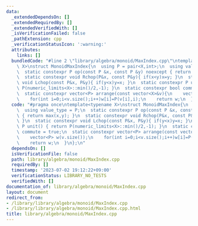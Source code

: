 ```yaml
---
data:
  _extendedDependsOn: []
  _extendedRequiredBy: []
  _extendedVerifiedWith: []
  _isVerificationFailed: false
  _pathExtension: cpp
  _verificationStatusIcon: ':warning:'
  attributes:
    links: []
  bundledCode: "#line 2 \"library/algebra/monoid/MaxIndex.cpp\"\ntemplate<typename\
    \ X>\nstruct MonoidMaxIndex{\n  using P = pair<X,int>;\n  using value_type = P;\n\
    \  static constexpr P op(const P &x, const P &y) noexcept { return max(x,y); }\n\
    \  static constexpr void Rchop(P&x, const P&y){ if(x<y)x=y; }\n  static constexpr\
    \ void Lchop(const P&x, P&y){ if(y<x)y=x; }\n  static constexpr P unit() { return\
    \ P(numeric_limits<X>::min()/2,-1); }\n  static constexpr bool commute = true;\n\
    \  static constexpr vector<P> arrange(const vector<X>&v){\n    vector<P> w(v.size());\n\
    \    for(int i=0;i<v.size();i++)w[i]=P(v[i],i);\n    return w;\n  }\n};\n"
  code: "#pragma once\ntemplate<typename X>\nstruct MonoidMaxIndex{\n  using P = pair<X,int>;\n\
    \  using value_type = P;\n  static constexpr P op(const P &x, const P &y) noexcept\
    \ { return max(x,y); }\n  static constexpr void Rchop(P&x, const P&y){ if(x<y)x=y;\
    \ }\n  static constexpr void Lchop(const P&x, P&y){ if(y<x)y=x; }\n  static constexpr\
    \ P unit() { return P(numeric_limits<X>::min()/2,-1); }\n  static constexpr bool\
    \ commute = true;\n  static constexpr vector<P> arrange(const vector<X>&v){\n\
    \    vector<P> w(v.size());\n    for(int i=0;i<v.size();i++)w[i]=P(v[i],i);\n\
    \    return w;\n  }\n};\n"
  dependsOn: []
  isVerificationFile: false
  path: library/algebra/monoid/MaxIndex.cpp
  requiredBy: []
  timestamp: '2023-07-02 19:12:22+09:00'
  verificationStatus: LIBRARY_NO_TESTS
  verifiedWith: []
documentation_of: library/algebra/monoid/MaxIndex.cpp
layout: document
redirect_from:
- /library/library/algebra/monoid/MaxIndex.cpp
- /library/library/algebra/monoid/MaxIndex.cpp.html
title: library/algebra/monoid/MaxIndex.cpp
---
```

